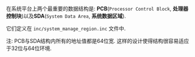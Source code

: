 
在系统平台上两个最重要的数据结构是: **PCB**(`Processor Control Block`, **处理器控制块**)以及**SDA**(`System Data Area`, **系统数据区域**).

它们定义在 `inc/system_manage_region.inc` 文件中.

注: PCB与SDA结构内所有的地址值都是64位宽. 这样的设计使得结构很容易适应于32位与64位环境.
